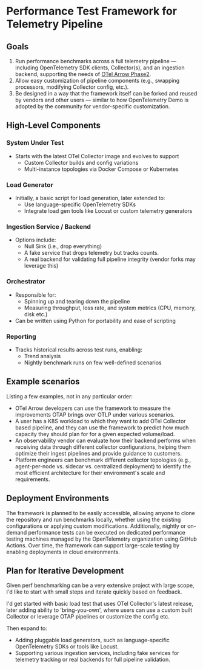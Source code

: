 # Performance Test Framework for Telemetry Pipeline

## Goals

1. Run performance benchmarks across a full telemetry pipeline — including
   OpenTelemetry SDK clients, Collector(s), and an ingestion backend, supporting
   the needs of [OTel Arrow
   Phase2](../../docs/phase2-design.md).
2. Allow easy customization of pipeline components (e.g., swapping processors,
   modifying Collector config, etc.).
3. Be designed in a way that the framework itself can be forked and reused by
   vendors and other users — similar to how OpenTelemetry Demo is adopted by the
   community for vendor-specific customization.

## High-Level Components

### System Under Test

- Starts with the latest OTel Collector image and evolves to support
  - Custom Collector builds and config variations
  - Multi-instance topologies via Docker Compose or Kubernetes

### Load Generator

- Initially, a basic script for load generation, later extended to:
  - Use language-specific OpenTelemetry SDKs
  - Integrate load gen tools like Locust or custom telemetry generators

### Ingestion Service / Backend

- Options include:
  - Null Sink (i.e., drop everything)
  - A fake service that drops telemetry but tracks counts.
  - A real backend for validating full pipeline integrity (vendor forks may
    leverage this)

### Orchestrator

- Responsible for:
  - Spinning up and tearing down the pipeline
  - Measuring throughput, loss rate, and system metrics (CPU, memory, disk etc.)
- Can be written using Python for portability and ease of scripting

### Reporting

- Tracks historical results across test runs, enabling:
  - Trend analysis
  - Nightly benchmark runs on few well-defined scenarios

## Example scenarios

Listing a few examples, not in any particular order:

- OTel Arrow developers can use the framework to measure the improvements OTAP
  brings over OTLP under various scenarios.
- A user has a K8S workload to which they want to add OTel Collector based
  pipeline, and they can use the framework to predict how much capacity they
  should plan for for a given expected volume/load.
- An observability vendor can evaluate how their backend performs when receiving
  data through different collector configurations, helping them optimize their
  ingest pipelines and provide guidance to customers.
- Platform engineers can benchmark different collector topologies (e.g.,
  agent-per-node vs. sidecar vs. centralized deployment) to identify the most
  efficient architecture for their environment's scale and requirements.

## Deployment Environments

The framework is planned to be easily accessible, allowing anyone to clone the
repository and run benchmarks locally, whether using the existing configurations
or applying custom modifications. Additionally, nightly or on-demand performance
tests can be executed on dedicated performance testing machines managed by the
OpenTelemetry organization using GitHub Actions. Over time, the framework can
support large-scale testing by enabling deployments in cloud environments.

## Plan for Iterative Development

Given perf benchmarking can be a very extensive project with large scope, I'd
like to start with small steps and iterate quickly based on feedback.

I'd get started with basic load test that uses OTel Collector's latest release,
later adding ability to 'bring-you-own', where users can use a custom built
Collector or leverage OTAP pipelines or customize the config etc.

Then expand to:

- Adding pluggable load generators, such as language-specific OpenTelemetry SDKs
or tools like Locust.
- Supporting various ingestion services, including fake services for telemetry
tracking or real backends for full pipeline validation.
